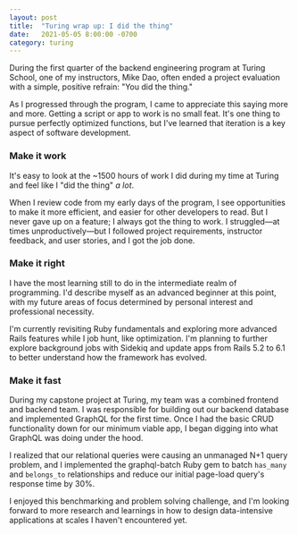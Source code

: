 ```yaml
---
layout: post
title:  "Turing wrap up: I did the thing"
date:   2021-05-05 8:00:00 -0700
category: turing
---
```


During the first quarter of the backend engineering program at Turing School, one of my instructors, Mike Dao, often ended a project evaluation with a simple, positive refrain: "You did the thing."

As I progressed through the program, I came to appreciate this saying more and more. Getting a script or app to work is no small feat. It's one thing to pursue perfectly optimized functions, but I've learned that iteration is a key aspect of software development.

### Make it work

It's easy to look at the ~1500 hours of work I did during my time at Turing and feel like I "did the thing" _a lot_. 

When I review code from my early days of the program, I see opportunities to make it more efficient, and easier for other developers to read. But I never gave up on a feature; I always got the thing to work. I struggled—at times unproductively—but I followed project requirements, instructor feedback, and user stories, and I got the job done.

### Make it right

I have the most learning still to do in the intermediate realm of programming. I'd describe myself as an advanced beginner at this point, with my future areas of focus determined by personal interest and professional necessity.

I'm currently revisiting Ruby fundamentals and exploring more advanced Rails features while I job hunt, like optimization. I'm planning to further explore background jobs with Sidekiq and update apps from Rails 5.2 to 6.1 to better understand how the framework has evolved.

### Make it fast

During my capstone project at Turing, my team was a combined frontend and backend team. I was responsible for building out our backend database and implemented GraphQL for the first time. Once I had the basic CRUD functionality down for our minimum viable app, I began digging into what GraphQL was doing under the hood.

I realized that our relational queries were causing an unmanaged N+1 query problem, and I implemented the graphql-batch Ruby gem to batch `has_many` and `belongs_to` relationships and reduce our initial page-load query's response time by 30%.

I enjoyed this benchmarking and problem solving challenge, and I'm looking forward to more research and learnings in how to design data-intensive applications at scales I haven't encountered yet.

